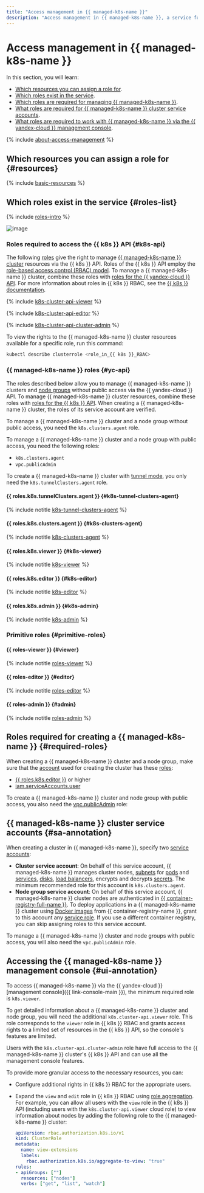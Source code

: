 ```yaml
---
title: "Access management in {{ managed-k8s-name }}"
description: "Access management in {{ managed-k8s-name }}, a service for running containerized applications. The section describes for which resources you can grant a role, which roles are used in the service, which roles are needed for service accounts of a {{ managed-k8s-name }} cluster, which roles you need to work with {{ managed-k8s-name }} from the {{ yandex-cloud }} management console."
---
```


# Access management in {{ managed-k8s-name }}

In this section, you will learn:
* [Which resources you can assign a role for](#resources).
* [Which roles exist in the service](#roles-list).
* [Which roles are required for managing {{ managed-k8s-name }}](#required-roles).
* [What roles are required for {{ managed-k8s-name }} cluster service accounts](#sa-annotation).
* [What roles are required to work with {{ managed-k8s-name }} via the {{ yandex-cloud }} management console](#ui-annotation).

{% include [about-access-management](../../_includes/iam/about-access-management.md) %}

## Which resources you can assign a role for {#resources}

{% include [basic-resources](../../_includes/iam/basic-resources-for-access-control.md) %}

## Which roles exist in the service {#roles-list}

{% include [roles-intro](../../_includes/roles-intro.md) %}

![image](../../_assets/managed-kubernetes/security/service-roles-hierarchy.svg)

### Roles required to access the {{ k8s }} API {#k8s-api}

The following [roles](../../iam/concepts/access-control/roles.md) give the right to manage [{{ managed-k8s-name }} cluster](../concepts/index.md#kubernetes-cluster) resources via the {{ k8s }} API. Roles of the {{ k8s }} API employ the [role-based access control (RBAC) model](https://kubernetes.io/docs/reference/access-authn-authz/rbac/). To manage a {{ managed-k8s-name }} cluster, combine these roles with [roles for the {{ yandex-cloud }} API](#yc-api). For more information about roles in {{ k8s }} RBAC, see the [{{ k8s }} documentation](https://kubernetes.io/docs/reference/access-authn-authz/rbac/#user-facing-roles).

{% include [k8s-cluster-api-viewer](../../_includes/iam/roles/k8s-cluster-api-viewer.md) %}

{% include [k8s-cluster-api-editor](../../_includes/iam/roles/k8s-cluster-api-editor.md) %}

{% include [k8s-cluster-api-cluster-admin](../../_includes/iam/roles/k8s-cluster-api-cluster-admin.md) %}

To view the rights to the {{ managed-k8s-name }} cluster resources available for a specific role, run this command:

```bash
kubectl describe clusterrole <role_in_{{ k8s }}_RBAC>
```

### {{ managed-k8s-name }} roles {#yc-api}

The roles described below allow you to manage {{ managed-k8s-name }} clusters and [node groups](../concepts/index.md#node-group) without public access via the {{ yandex-cloud }} API. To manage {{ managed-k8s-name }} cluster resources, combine these roles with [roles for the {{ k8s }} API](#k8s-api). When creating a {{ managed-k8s-name }} cluster, the roles of its service account are verified.

To manage a {{ managed-k8s-name }} cluster and a node group without public access, you need the `k8s.clusters.agent` role.

To manage a {{ managed-k8s-name }} cluster and a node group with public access, you need the following roles:
* `k8s.clusters.agent`
* `vpc.publicAdmin`

To create a {{ managed-k8s-name }} cluster with [tunnel mode](../concepts/network-policy.md#cilium), you only need the `k8s.tunnelClusters.agent` role.

#### {{ roles.k8s.tunnelClusters.agent }} {#k8s-tunnel-clusters-agent}

{% include notitle [k8s-tunnel-clusters-agent](../../_includes/iam/roles/k8s-tunnel-clusters-agent.md) %}

#### {{ roles.k8s.clusters.agent }} {#k8s-clusters-agent}

{% include notitle [k8s-clusters-agent](../../_includes/iam/roles/k8s-clusters-agent.md) %}

#### {{ roles.k8s.viewer }} {#k8s-viewer}

{% include notitle [k8s-viewer](../../_includes/iam/roles/k8s-viewer.md) %}

#### {{ roles.k8s.editor }} {#k8s-editor}

{% include notitle [k8s-editor](../../_includes/iam/roles/k8s-editor.md) %}

#### {{ roles.k8s.admin }} {#k8s-admin}

{% include notitle [k8s-admin](../../_includes/iam/roles/k8s-admin.md) %}

### Primitive roles {#primitive-roles}

#### {{ roles-viewer }} {#viewer}

{% include notitle [roles-viewer](../../_includes/roles-viewer.md) %}

#### {{ roles-editor }} {#editor}

{% include notitle [roles-editor](../../_includes/roles-editor.md) %}

#### {{ roles-admin }} {#admin}

{% include notitle [roles-admin](../../_includes/roles-admin.md) %}

## Roles required for creating a {{ managed-k8s-name }} {#required-roles}

When creating a {{ managed-k8s-name }} cluster and a node group, make sure that the [account](../../iam/concepts/index.md#accounts) used for creating the cluster has these [roles](../../iam/concepts/access-control/roles.md):
* [{{ roles.k8s.editor }}](#k8s-editor) or higher
* [iam.serviceAccounts.user](../../iam/concepts/access-control/roles.md#sa-user)

To create a {{ managed-k8s-name }} cluster and node group with public access, you also need the [vpc.publicAdmin](../../iam/concepts/access-control/roles.md#vpc-public-admin) role:

## {{ managed-k8s-name }} cluster service accounts {#sa-annotation}

When creating a cluster in {{ managed-k8s-name }}, specify two [service accounts](../../iam/concepts/users/service-accounts.md):
* **Cluster service account**: On behalf of this service account, {{ managed-k8s-name }} manages cluster nodes, [subnets](../../vpc/concepts/network.md#subnet) for [pods](../concepts/index.md#pod) and [services](../concepts/index.md#service), [disks](../../compute/concepts/disk.md), [load balancers](../../network-load-balancer/concepts/index.md), encrypts and decrypts [secrets](../../lockbox/concepts/secret.md). The minimum recommended role for this account is `k8s.clusters.agent`.
* **Node group service account**: On behalf of this service account, {{ managed-k8s-name }} cluster nodes are authenticated in [{{ container-registry-full-name }}](../../container-registry/concepts/index.md). To deploy applications in a {{ managed-k8s-name }} cluster using [Docker images](../../container-registry/concepts/docker-image.md) from {{ container-registry-name }}, grant to this account any [service role](../../container-registry/security/index.md#service-roles). If you use a different container registry, you can skip assigning roles to this service account.

To manage a {{ managed-k8s-name }} cluster and node groups with public access, you will also need the `vpc.publicAdmin` role.

## Accessing the {{ managed-k8s-name }} management console {#ui-annotation}

To access {{ managed-k8s-name }} via the {{ yandex-cloud }} [management console]({{ link-console-main }}), the minimum required role is `k8s.viewer`.

To get detailed information about a {{ managed-k8s-name }} cluster and node group, you will need the additional `k8s.cluster-api.viewer` role. This role corresponds to the `viewer` role in {{ k8s }} RBAC and grants access rights to a limited set of resources in the {{ k8s }} API, so the console's features are limited.

Users with the `k8s.cluster-api.cluster-admin` role have full access to the {{ managed-k8s-name }} cluster's {{ k8s }} API and can use all the management console features.

To provide more granular access to the necessary resources, you can:
* Configure additional rights in {{ k8s }} RBAC for the appropriate users.
* Expand the `view` and `edit` role in {{ k8s }} RBAC using [role aggregation](https://kubernetes.io/docs/reference/access-authn-authz/rbac/#user-facing-roles). For example, you can allow all users with the `view` role in the {{ k8s }} API (including users with the `k8s.cluster-api.viewer` cloud role) to view information about nodes by adding the following role to the {{ managed-k8s-name }} cluster:

  ```yaml
  apiVersion: rbac.authorization.k8s.io/v1
  kind: ClusterRole
  metadata:
    name: view-extensions
    labels:
      rbac.authorization.k8s.io/aggregate-to-view: "true"
  rules:
  - apiGroups: [""]
    resources: ["nodes"]
    verbs: ["get", "list", "watch"]
  ```
